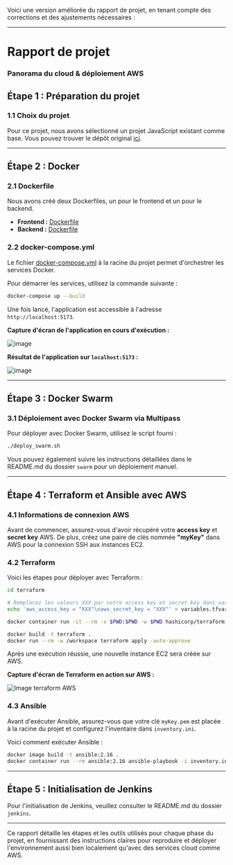 Voici une version améliorée du rapport de projet, en tenant compte des corrections et des ajustements nécessaires :

---

# Rapport de projet
### Panorama du cloud & déploiement AWS

## Étape 1 : Préparation du projet
### 1.1 Choix du projet
Pour ce projet, nous avons sélectionné un projet JavaScript existant comme base. Vous pouvez trouver le dépôt original [ici](https://github.com/ecabral12/projet_js).

---

## Étape 2 : Docker
### 2.1 Dockerfile
Nous avons créé deux Dockerfiles, un pour le frontend et un pour le backend.

- **Frontend :** [Dockerfile](app/frontend/Dockerfile)
- **Backend :** [Dockerfile](app/backend/Dockerfile)

### 2.2 docker-compose.yml
Le fichier [docker-compose.yml](app/docker-compose.yml) à la racine du projet permet d'orchestrer les services Docker.

Pour démarrer les services, utilisez la commande suivante :
```sh
docker-compose up --build
```

Une fois lancé, l'application est accessible à l'adresse `http://localhost:5173`.

**Capture d'écran de l'application en cours d'exécution :**

![image](https://github.com/ecabral12/projet_js/assets/160595084/a6b155b4-bf71-4184-8979-e53be5a6c67a)


**Résultat de l'application sur `localhost:5173` :**

![image](https://github.com/ecabral12/projet_js/assets/160595084/dd1e44e4-0329-4b1a-b7a1-4ca0f26eaecf)


---

## Étape 3 : Docker Swarm
### 3.1 Déploiement avec Docker Swarm via Multipass

Pour déployer avec Docker Swarm, utilisez le script fourni :
```sh
./deploy_swarm.sh
```

Vous pouvez également suivre les instructions détaillées dans le README.md du dossier `swarm` pour un déploiement manuel.

---

## Étape 4 : Terraform et Ansible avec AWS
### 4.1 Informations de connexion AWS

Avant de commencer, assurez-vous d'avoir récupéré votre **access key** et **secret key** AWS. De plus, créez une paire de clés nommée **"myKey"** dans AWS pour la connexion SSH aux instances EC2.

### 4.2 Terraform

Voici les étapes pour déployer avec Terraform :

```sh
cd terraform

# Remplacez les valeurs XXX par votre access key et secret key dans variables.tfvars
echo 'aws_access_key = "XXX"\naws_secret_key = "XXX"' > variables.tfvars

docker container run -it --rm -v $PWD:$PWD -w $PWD hashicorp/terraform init

docker build -t terraform .
docker run --rm -w /workspace terraform apply -auto-approve
```

Après une exécution réussie, une nouvelle instance EC2 sera créée sur AWS.

**Capture d'écran de Terraform en action sur AWS :**

![Image terraform AWS](images/image_terraform_aws.png)

### 4.3 Ansible

Avant d'exécuter Ansible, assurez-vous que votre clé `myKey.pem` est placée à la racine du projet et configurez l'inventaire dans `inventory.ini`.

Voici comment exécuter Ansible :

```sh
docker image build -t ansible:2.16 . 
docker container run --rm ansible:2.16 ansible-playbook -i inventory.ini playbook.yml
```

---

## Étape 5 : Initialisation de Jenkins

Pour l'initialisation de Jenkins, veuillez consulter le README.md du dossier `jenkins`.

---

Ce rapport détaille les étapes et les outils utilisés pour chaque phase du projet, en fournissant des instructions claires pour reproduire et déployer l'environnement aussi bien localement qu'avec des services cloud comme AWS.
